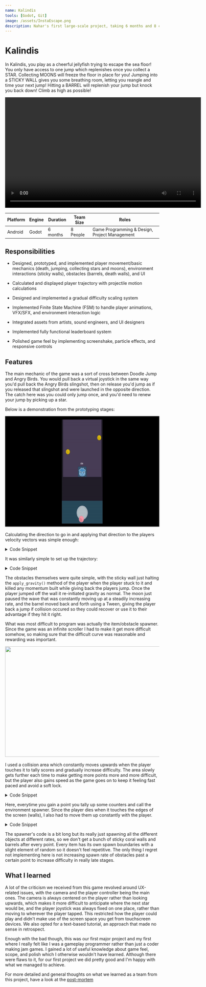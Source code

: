 ```yaml
---
name: Kalindis
tools: [Godot, Git]
image: /assets/InstaEscape.png
description: Nahar's first large-scale project, taking 6 months and 8 collaborating members to complete. 
---
```


# Kalindis

In Kalindis, you play as a cheerful jellyfish trying to escape the sea floor! You only have access to one jump which replenishes once you collect a STAR. Collecting MOONS will freeze the floor in place for you! Jumping into a STICKY WALL gives you some breathing room, letting you reangle and time your next jump! Hitting a BARREL will replenish your jump but knock you back down! Climb as high as possible!

<center>
<video src="/assets/Kalindis Gameplay.mp4" width="640" height="360" controls></video>
</center>

| Platform | Engine | Duration | Team Size | Roles |
| --------  | --------  | --------  | --------  | -------- |
| Android | Godot | 6 months | 8 People | Game Programming & Design, Project Management |



## Responsibilities 

- Designed, prototyped, and implemented player movement/basic mechanics (death, jumping, collecting stars and moons), environment interactions (sticky walls), obstacles (barrels, death walls), and UI

- Calculated and displayed player trajectory with projectile motion calculations

- Designed and implemented a gradual difficulty scaling system 

- Implemented Finite State Machine (FSM) to handle player animations, VFX/SFX, and environment interaction logic

- Integrated assets from artists, sound engineers, and UI designers 

- Implemented fully functional leaderboard system

- Polished game feel by implementing screenshake, particle effects, and responsive controls


## Features

The main mechanic of the game was a sort of cross between Doodle Jump and Angry Birds. You would pull back a virtual joystick in the same way you'd pull back the Angry Birds slingshot, then on release you'd jump as if you released that slingshot and were launched in the opposite direction. The catch here was you could only jump once, and you'd need to renew your jump by picking up a star. 


Below is a demonstration from the prototyping stages:

<center>
<img src="/assets/mvmtprototype.gif" width="640" height="360">
</center>

Calculating the direction to go in and applying that direction to the players velocity vectors was simple enough:
<details>
<summary> Code Snippet </summary>
<br>

```swift
func _on_joystickbutton_released():
	sticking = false
	if is_on_floor() or jumpvail and !dead:

        //varying jump sfx
		playerjump += str(rng.randi_range(1,5))
		get_node(playerjump).play()

        //emit bubble particles and reset sfx node selection
		$Bubbles.set_emitting(true)
		playerjump = "Playerjump"
        
        //apply velocity in the required direction set jump to not available
		velocity = move_and_slide(joystick.get_value() * speed)
		emit_signal("jumping")
		jumpvail = false

        //grey out player when jump is not available for visual clarity
		$AnimationPlayer.play("PostJump")

    //no longer holding down joystick, hide trajectory line
	holding = false
	line.hide()
```

</details>

It was similarly simple to set up the trajectory:
<details>
<summary> Code Snippet  </summary>
<br>

```swift
func update_trajectory(delta):
	line.clear_points()
	var pos = $Position2D.position
	var vel  = (joystick.get_value() * speed)
	for i in max_points:
		line.add_point(pos)
        //apply gravity to potential velocity
		vel.y += 800 * delta 
		pos += vel * delta
```

</details>

The obstacles themselves were quite simple, with the sticky wall just halting the `apply_gravity()` method of the player when the player stuck to it and killed any momentum built while giving back the players jump. Once the player jumped off the wall it re-initiated gravity as normal. The moon just paused the wave that was constantly moving up at a steadily increasing rate, and the barrel moved back and forth using a Tween, giving the player back a jump if collision occured so they could recover or use it to their advantage if they hit it right.


What was most difficult to program was actually the item/obstacle spawner. Since the game was an infinite scroller I had to make it get more difficult somehow, so making sure that the difficult curve was reasonable and rewarding was important. 

<center>
<img src="/assets/threshold.gif" width="640" height="360">
</center>

I used a collision area which constantly moves upwards when the player touches it to tally scores and gradually increase difficulty. The area slowly gets further each time to make getting more points more and more difficult, but the player also gains speed as the game goes on to keep it feeling fast paced and avoid a soft lock. 

<details>
<summary> Code Snippet </summary>
<br>

<figure class ="highlight">
<code class = "language-godot" data-lang="godot">
func _on_DuplicateThresh_body_entered(body):
	if body.is_in_group("player"):
		stickyrate +=1
		spawner()
		threshcounter += 1
		$LWall/CollisionShape2D.position.y -= 300
		$RWall/CollisionShape2D.position.y -= 300
		$LWall/backbar2.position.y -= 300
		$RWall/backbar3.position.y -= 300
		$CollisionShape2D.position.y -= 300
</code>
</figure>
</details>


Here, everytime you gain a point you tally up some counters and call the environment spawner. Since the player dies when it touches the edges of the screen (walls), I also had to move them up constantly with the player.


<details>
<summary> Code Snippet </summary>
<br>

```swift
func spawner():
	var rand = RandomNumberGenerator.new()
	//starspawn
	for i in range(3):
		scales -= 350
		if threshcounter % 10 == 0 and threshcounter != 0:
			scales -= 150
		var spawnstar = star.instance()
		rand.randomize()
		var x = rand.randi_range(-200,200)
		spawnstar.position.x = x
		var y =  scales
		spawnstar.position.y = y
		call_deferred("add_child", spawnstar)
	//moonspawn
	if stickyrate == 2:
		var spawnmoon = moon.instance()
		rand.randomize()
		var xm =  rand.randi_range(-200,200)
		spawnmoon.position.x = xm
		var ym = scales
		spawnmoon.position.y = ym
		call_deferred("add_child",spawnmoon)

	if stickyrate % 2 == 0:
	//stickywallspawn
		var stickywallspawn = stickywall.instance()
		var wx = wallpos[randi() % wallpos.size()]
		stickywallspawn.position.x = wx
		var wy = scales
		stickywallspawn.position.y = wy
		call_deferred("add_child",stickywallspawn)

	//movingplatspawn
	if (stickyrate % 2 != 0 && threshcounter >= 4) :
		var movingplatspawn = movingplat.instance()
		movingplatspawn.position.x = -200
		movingplatspawn.position.y = scales
		call_deferred("add_child", movingplatspawn)

	if stickyrate == 4:
		stickyrate = 0
```

</details>


The spawner's code is a bit long but its really just spawning all the different objects at different rates, so we don't get a bunch of sticky coral walls and barrels after every point. Every item has its own spawn boundaries with a slight element of random so it doesn't feel repetitive. The only thing I regret not implementing here is not increasing spawn rate of obstacles past a certain point to increase difficulty in really late stages. 

## What I learned

A lot of the criticism we received from this game revolved around UX-related issues, with the camera and the player controller being the main ones. The camera is always centered on the player rather than looking upwards, which makes it more difficult to anticipate where the next star would be, and the player joystick was always fixed on one place, rather than moving to wherever the player tapped. This restricted how the player could play and didn't make use of the screen space you get from touchscreen devices. We also opted for a text-based tutorial, an approach that made no sense in retrospect. 

Enough with the bad though, this was our first major project and my first where I really felt like I was a gameplay programmer rather than just a coder making jam games. I gained a lot of useful knowledge about game feel, scope, and polish which I otherwise wouldn't have learned. Although there were flaws to it, for our first project we did pretty good and I'm happy with what we managed to achieve.  


For more detailed and general thoughts on what we learned as a team from this project, have a look at the [post-mortem](https://barwani.eu.org/blog/kalindis-postmortem)

